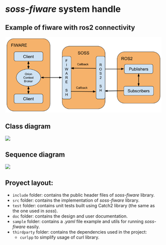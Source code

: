 # *soss-fiware* system handle

## Example of fiware with ros2 connectivity
![](diagrams-design/detailed-diagram.png)

## Class diagram
![]( http://www.plantuml.com/plantuml/png/bLJ1Zjem4BtdAwpj9RGBuhQ78hHIfLKFFLJY0op7cQNkcXdBOrEXgl_U49m1arMbSiBlpNkyUJ5vvcHYoWVVDBiJ9pXyDTXxYEfXlLhXW_guN6xLzznvnpyW_cDcbpksqNMpeP7zGeXW4yL6l1JLX1ZCcEbRyVhcE052R6wyLgjHS8J8Zb2yvanZlM5MTSJVZHe-dvGbV7Nx7A5TA1eKqVLGA7epfpdAmQ4cjF0EDKMOKwOVpibnHVqfqMJlATPoiWh94Ug32PiASFsZiiRxpjYtRVNZCg0YxC-bHNrBj839fTDLlIZgZiYhZE-BxgnhJUXD0dtn5VkVV8uDp6OFYxBIaSPK5jmHsbVtoqIGaS_NBkG1InU9WhCQpG4AK5GwdSBKRxYeMYPcSHLJkQd_vRgyxtJ-c0kIaNCDoQBIH1teUZtLPgFQtUE7bvUdf_LweNOEznxIG6otSalhkjIuPI9zWUkbY-8Mc-I3uWnB-VUfv6yc9KKmlPxkohHPHjcI4mKv-54z7C-6pu3z-8hv2m00)

## Sequence diagram
![](http://www.plantuml.com/plantuml/png/jLR1ZjiW4BtxAtni3_c1LLsjr4iFFLHgxuZWINQq3hWmf4g_linwlMCGYTYelM5uZtdCcvdaCP3s54zJfmqvtpjw0g_2q-kdSHwwEI7GuAmjzJykWU3qLTjnoW--n_s48P5pUDm7ut5VR7znzWm-eBFbjeKKDmT_mq1WqmtTCFHeaL1F-4TJOlV3qB74VlSvK_QGXDi37gC7VWYUDK4kVVF1R0dzq2l5GPJwyB5xsqsGLKU6MA9_sksAy84qnT2DK8z-HRGUKrO8GwDeoNcBf9zkHYCklLDQM8riaoR6vzfkm2H4maaGAI1P5ePvEB8rNhtUC7DfR2uHx3L3VTpYfUBMHOwUNbPvUHI2VaK8b12YcHqHJAL2v33F4lFacXfHJlzjEOOPhNBMtD53Ho35GSNBwmziJiozp-EvGQu_u6_jWKV6EkIA7fgNvLQozClRYaaolr9m5u8YfvRhjsH12PlLP_I5feYxKrvG9nT9ZlEOa0ei8LsgYMweKBcytGT987CaWnME991TE7Xt4X-alKfn1l0CokmR7YN5dn7RHaZ51iL-rbqikxciWficvg7N12x4R70jwkMDPV-xvthlIpOB8tE2f94D6I6GZsRzBRqznL_0xgBKUmTqjEqZ-hyDrNhIP5UcVlS8TkI_H7y1)

## Proyect layout:
- `include` folder: contains the public header files of *soss-fiware* library.
- `src` folder: contains the implementation of *soss-fiware* library.
- `test` folder: contains unit tests built using Catch2 library (the same as the one used in *soss*).
- `doc` folder: contains the design and user documentation.
- `sample` folder: contains a *.yaml* file example and utils for running *soss-fiware* easily.
- `thirdparty` folder: contains the dependencies used in the project:
    - `curlpp` to simplify usage of curl library.
